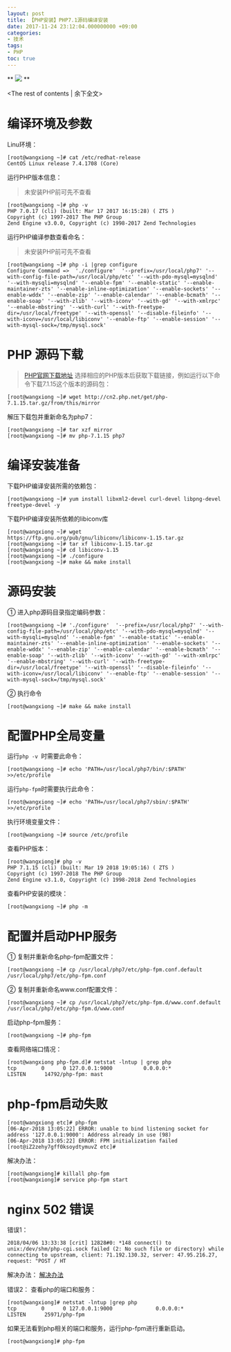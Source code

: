 ```yaml
---
layout: post
title: 【PHP安装】PHP7.1源码编译安装
date: 2017-11-24 23:12:04.000000000 +09:00
categories:
- 技术
tags:
- PHP
toc: true
---
```


** 
![](/hexo_blog/img/article/php-source-code-install/php7.1.jpeg)
**
<!-- more -->
<The rest of contents | 余下全文>

# 编译环境及参数
Linu环境：
```
[root@wangxiong ~]# cat /etc/redhat-release 
CentOS Linux release 7.4.1708 (Core) 
```
运行PHP版本信息：
> 未安装PHP前可先不查看
```
[root@wangxiong ~]# php -v
PHP 7.0.17 (cli) (built: Mar 17 2017 16:15:28) ( ZTS )
Copyright (c) 1997-2017 The PHP Group
Zend Engine v3.0.0, Copyright (c) 1998-2017 Zend Technologies
```
运行PHP编译参数查看命名：
> 未安装PHP前可先不查看
```
[root@wangxiong ~]# php -i |grep configure  
Configure Command =>  './configure'  '--prefix=/usr/local/php7' '--with-config-file-path=/usr/local/php/etc' '--with-pdo-mysql=mysqlnd' '--with-mysqli=mysqlnd' '--enable-fpm' '--enable-static' '--enable-maintainer-zts' '--enable-inline-optimization' '--enable-sockets' '--enable-wddx' '--enable-zip' '--enable-calendar' '--enable-bcmath' '--enable-soap' '--with-zlib' '--with-iconv' '--with-gd' '--with-xmlrpc' '--enable-mbstring' '--with-curl' '--with-freetype-dir=/usr/local/freetype' '--with-openssl' '--disable-fileinfo' '--with-iconv=/usr/local/libiconv' '--enable-ftp' '--enable-session' '--with-mysql-sock=/tmp/mysql.sock'
```

# PHP 源码下载
>[PHP官网下载地址](http://www.php.net/downloads.php)
选择相应的PHP版本后获取下载链接，例如运行以下命令下载7.1.15这个版本的源码包：
```
[root@wangxiong ~]# wget http://cn2.php.net/get/php-7.1.15.tar.gz/from/this/mirror
```
解压下载包并重新命名为php7：
```
[root@wangxiong ~]# tar xzf mirror
[root@wangxiong ~]# mv php-7.1.15 php7
```
# 编译安装准备
下载PHP编译安装所需的依赖包：
```
[root@wangxiong ~]# yum install libxml2-devel curl-devel libpng-devel freetype-devel -y
```
下载PHP编译安装所依赖的libiconv库
```
[root@wangxiong ~]# wget https://ftp.gnu.org/pub/gnu/libiconv/libiconv-1.15.tar.gz
[root@wangxiong ~]# tar xf libiconv-1.15.tar.gz
[root@wangxiong ~]# cd libiconv-1.15
[root@wangxiong ~]# ./configure 
[root@wangxiong ~]# make && make install
```

# 源码安装
① 进入php源码目录指定编码参数：
```
[root@wangxiong ~]# './configure'  '--prefix=/usr/local/php7' '--with-config-file-path=/usr/local/php/etc' '--with-pdo-mysql=mysqlnd' '--with-mysqli=mysqlnd' '--enable-fpm' '--enable-static' '--enable-maintainer-zts' '--enable-inline-optimization' '--enable-sockets' '--enable-wddx' '--enable-zip' '--enable-calendar' '--enable-bcmath' '--enable-soap' '--with-zlib' '--with-iconv' '--with-gd' '--with-xmlrpc' '--enable-mbstring' '--with-curl' '--with-freetype-dir=/usr/local/freetype' '--with-openssl' '--disable-fileinfo' '--with-iconv=/usr/local/libiconv' '--enable-ftp' '--enable-session' '--with-mysql-sock=/tmp/mysql.sock'
```
② 执行命令 
```
[root@wangxiong ~]# make && make install
```
# 配置PHP全局变量

运行```php -v ```时需要此命令：

```
[root@wangxiong ~]# echo 'PATH=/usr/local/php7/bin/:$PATH' >>/etc/profile
```
运行```php-fpm```时需要执行此命令：

```
[root@wangxiong ~]# echo 'PATH=/usr/local/php7/sbin/:$PATH' >>/etc/profile
```

执行环境变量文件：

```
[root@wangxiong ~]# source /etc/profile 
```
查看PHP版本：
```
[root@wangxiong]# php -v
PHP 7.1.15 (cli) (built: Mar 19 2018 19:05:16) ( ZTS )
Copyright (c) 1997-2018 The PHP Group
Zend Engine v3.1.0, Copyright (c) 1998-2018 Zend Technologies
```
查看PHP安装的模块：
```
[root@wangxiong ~]# php -m
```

# 配置并启动PHP服务
① 复制并重新命名php-fpm配置文件：
```
[root@wangxiong ~]# cp /usr/local/php7/etc/php-fpm.conf.default /usr/local/php7/etc/php-fpm.conf
```
② 复制并重新命名www.conf配置文件：
```
[root@wangxiong ~]# cp /usr/local/php7/etc/php-fpm.d/www.conf.default /usr/local/php7/etc/php-fpm.d/www.conf 
```
启动php-fpm服务：
```
[root@wangxiong ~]# php-fpm
```
查看网络端口情况：
```
[root@wangxiong php-fpm.d]# netstat -lntup | grep php
tcp        0      0 127.0.0.1:9000          0.0.0.0:*              LISTEN      14792/php-fpm: mast 
```

# php-fpm启动失败
```
[root@wangxiong etc]# php-fpm
[06-Apr-2018 13:05:22] ERROR: unable to bind listening socket for address '127.0.0.1:9000': Address already in use (98)
[06-Apr-2018 13:05:22] ERROR: FPM initialization failed
[root@iZ2zehy7gff0ksoydtymuvZ etc]#
```
解决办法：
```
[root@wangxiong]# killall php-fpm
[root@wangxiong]# service php-fpm start
```

# nginx 502 错误
错误1：
```
2018/04/06 13:33:38 [crit] 12828#0: *148 connect() to unix:/dev/shm/php-cgi.sock failed (2: No such file or directory) while connecting to upstream, client: 71.192.130.32, server: 47.95.216.27, request: "POST / HT
```
解决办法：
[解决办法](https://www.jianshu.com/p/f4048b2922d0)

错误2：
查看php的端口和服务：
```
[root@wangxiong]# netstat -lntup |grep php
tcp        0      0 127.0.0.1:9000              0.0.0.0:*                  LISTEN      25971/php-fpm  
```
如果无法看到php相关的端口和服务，运行php-fpm进行重新启动。
```
[root@wangxiong]# php-fpm
```
